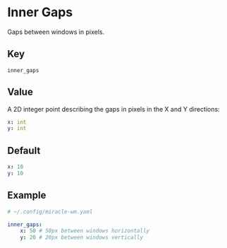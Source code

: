 # Inner Gaps
Gaps between windows in pixels.

## Key
```
inner_gaps
```

## Value
A 2D integer point describing the gaps in pixels in the X and Y directions:
```yaml
x: int
y: int
```

## Default
```yaml
x: 10
y: 10
```

## Example
```yaml
# ~/.config/miracle-wm.yaml

inner_gaps:
    x: 50 # 50px between windows horizontally
    y: 20 # 20px between windows vertically
```
